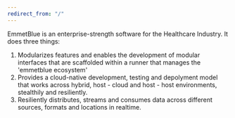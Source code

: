 ```yaml
---
redirect_from: "/"
---
```


EmmetBlue is an enterprise-strength software for the Healthcare Industry. It does three things:

1. Modularizes features and enables the development of modular interfaces that are scaffolded within a runner that manages the 'emmetblue ecosystem'
2. Provides a cloud-native development, testing and depolyment model that works across hybrid, host - cloud and host - host environments, stealthily and resiliently. 
3. Resiliently distributes, streams and consumes data across different sources, formats and locations in realtime.
